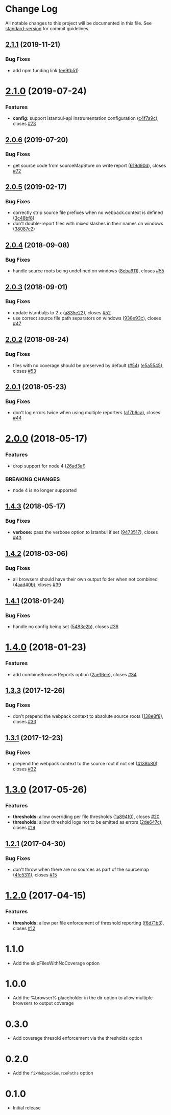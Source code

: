 # Change Log

All notable changes to this project will be documented in this file. See [standard-version](https://github.com/conventional-changelog/standard-version) for commit guidelines.

<a name="2.1.1"></a>
## [2.1.1](https://github.com/mattlewis92/karma-coverage-istanbul-reporter/compare/v2.1.0...v2.1.1) (2019-11-21)


### Bug Fixes

* add npm funding link ([ee9fb51](https://github.com/mattlewis92/karma-coverage-istanbul-reporter/commit/ee9fb51))



<a name="2.1.0"></a>
# [2.1.0](https://github.com/mattlewis92/karma-coverage-istanbul-reporter/compare/v2.0.6...v2.1.0) (2019-07-24)


### Features

* **config:** support istanbul-api instrumentation configuration ([c4f7a9c](https://github.com/mattlewis92/karma-coverage-istanbul-reporter/commit/c4f7a9c)), closes [#73](https://github.com/mattlewis92/karma-coverage-istanbul-reporter/issues/73)



<a name="2.0.6"></a>
## [2.0.6](https://github.com/mattlewis92/karma-coverage-istanbul-reporter/compare/v2.0.5...v2.0.6) (2019-07-20)


### Bug Fixes

* get source code from sourceMapStore on write report ([619d90d](https://github.com/mattlewis92/karma-coverage-istanbul-reporter/commit/619d90d)), closes [#72](https://github.com/mattlewis92/karma-coverage-istanbul-reporter/issues/72)



<a name="2.0.5"></a>
## [2.0.5](https://github.com/mattlewis92/karma-coverage-istanbul-reporter/compare/v2.0.4...v2.0.5) (2019-02-17)


### Bug Fixes

* correctly strip source file prefixes when no webpack.context is defined ([3c48bf8](https://github.com/mattlewis92/karma-coverage-istanbul-reporter/commit/3c48bf8))
* don't double-report files with mixed slashes in their names on windows ([38087c2](https://github.com/mattlewis92/karma-coverage-istanbul-reporter/commit/38087c2))



<a name="2.0.4"></a>
## [2.0.4](https://github.com/mattlewis92/karma-coverage-istanbul-reporter/compare/v2.0.3...v2.0.4) (2018-09-08)


### Bug Fixes

* handle source roots being undefined on windows ([8eba911](https://github.com/mattlewis92/karma-coverage-istanbul-reporter/commit/8eba911)), closes [#55](https://github.com/mattlewis92/karma-coverage-istanbul-reporter/issues/55)



<a name="2.0.3"></a>
## [2.0.3](https://github.com/mattlewis92/karma-coverage-istanbul-reporter/compare/v2.0.2...v2.0.3) (2018-09-01)


### Bug Fixes

* update istanbuljs to 2.x ([a835e22](https://github.com/mattlewis92/karma-coverage-istanbul-reporter/commit/a835e22)), closes [#52](https://github.com/mattlewis92/karma-coverage-istanbul-reporter/issues/52)
* use correct source file path separators on windows ([938e93c](https://github.com/mattlewis92/karma-coverage-istanbul-reporter/commit/938e93c)), closes [#47](https://github.com/mattlewis92/karma-coverage-istanbul-reporter/issues/47)



<a name="2.0.2"></a>
## [2.0.2](https://github.com/mattlewis92/karma-coverage-istanbul-reporter/compare/v2.0.1...v2.0.2) (2018-08-24)


### Bug Fixes

* files with no coverage should be preserved by default ([#54](https://github.com/mattlewis92/karma-coverage-istanbul-reporter/issues/54)) ([e5a5545](https://github.com/mattlewis92/karma-coverage-istanbul-reporter/commit/e5a5545)), closes [#53](https://github.com/mattlewis92/karma-coverage-istanbul-reporter/issues/53)



<a name="2.0.1"></a>
## [2.0.1](https://github.com/mattlewis92/karma-coverage-istanbul-reporter/compare/v2.0.0...v2.0.1) (2018-05-23)


### Bug Fixes

* don't log errors twice when using multiple reporters ([a17b6ca](https://github.com/mattlewis92/karma-coverage-istanbul-reporter/commit/a17b6ca)), closes [#44](https://github.com/mattlewis92/karma-coverage-istanbul-reporter/issues/44)



<a name="2.0.0"></a>
# [2.0.0](https://github.com/mattlewis92/karma-coverage-istanbul-reporter/compare/v1.4.3...v2.0.0) (2018-05-17)


### Features

* drop support for node 4 ([26ad3af](https://github.com/mattlewis92/karma-coverage-istanbul-reporter/commit/26ad3af))


### BREAKING CHANGES

* node 4 is no longer supported



<a name="1.4.3"></a>
## [1.4.3](https://github.com/mattlewis92/karma-coverage-istanbul-reporter/compare/v1.4.2...v1.4.3) (2018-05-17)


### Bug Fixes

* **verbose:** pass the verbose option to istanbul if set ([9473517](https://github.com/mattlewis92/karma-coverage-istanbul-reporter/commit/9473517)), closes [#43](https://github.com/mattlewis92/karma-coverage-istanbul-reporter/issues/43)



<a name="1.4.2"></a>
## [1.4.2](https://github.com/mattlewis92/karma-coverage-istanbul-reporter/compare/v1.4.1...v1.4.2) (2018-03-06)


### Bug Fixes

* all browsers should have their own output folder when not combined ([4aad40b](https://github.com/mattlewis92/karma-coverage-istanbul-reporter/commit/4aad40b)), closes [#39](https://github.com/mattlewis92/karma-coverage-istanbul-reporter/issues/39)



<a name="1.4.1"></a>
## [1.4.1](https://github.com/mattlewis92/karma-coverage-istanbul-reporter/compare/v1.4.0...v1.4.1) (2018-01-24)


### Bug Fixes

* handle no config being set ([5483e2b](https://github.com/mattlewis92/karma-coverage-istanbul-reporter/commit/5483e2b)), closes [#36](https://github.com/mattlewis92/karma-coverage-istanbul-reporter/issues/36)



<a name="1.4.0"></a>
# [1.4.0](https://github.com/mattlewis92/karma-coverage-istanbul-reporter/compare/v1.3.3...v1.4.0) (2018-01-23)


### Features

* add combineBrowserReports option ([2ae16ee](https://github.com/mattlewis92/karma-coverage-istanbul-reporter/commit/2ae16ee)), closes [#34](https://github.com/mattlewis92/karma-coverage-istanbul-reporter/issues/34)



<a name="1.3.3"></a>
## [1.3.3](https://github.com/mattlewis92/karma-coverage-istanbul-reporter/compare/v1.3.1...v1.3.3) (2017-12-26)


### Bug Fixes

* don't prepend the webpack context to absolute source roots ([138e8f8](https://github.com/mattlewis92/karma-coverage-istanbul-reporter/commit/138e8f8)), closes [#33](https://github.com/mattlewis92/karma-coverage-istanbul-reporter/issues/33)



<a name="1.3.1"></a>
## [1.3.1](https://github.com/mattlewis92/karma-coverage-istanbul-reporter/compare/v1.3.0...v1.3.1) (2017-12-23)


### Bug Fixes

* prepend the webpack context to the source root if not set ([4138b80](https://github.com/mattlewis92/karma-coverage-istanbul-reporter/commit/4138b80)), closes [#32](https://github.com/mattlewis92/karma-coverage-istanbul-reporter/issues/32)



<a name="1.3.0"></a>
# [1.3.0](https://github.com/mattlewis92/karma-coverage-istanbul-reporter/compare/v1.2.1...v1.3.0) (2017-05-26)


### Features

* **thresholds:** allow overriding per file thresholds ([1a894f0](https://github.com/mattlewis92/karma-coverage-istanbul-reporter/commit/1a894f0)), closes [#20](https://github.com/mattlewis92/karma-coverage-istanbul-reporter/issues/20)
* **thresholds:** allow threshold logs not to be emitted as errors ([2de647c](https://github.com/mattlewis92/karma-coverage-istanbul-reporter/commit/2de647c)), closes [#19](https://github.com/mattlewis92/karma-coverage-istanbul-reporter/issues/19)



<a name="1.2.1"></a>
## [1.2.1](https://github.com/mattlewis92/karma-coverage-istanbul-reporter/compare/v1.2.0...v1.2.1) (2017-04-30)


### Bug Fixes

* don't throw when there are no sources as part of the sourcemap ([4fc5311](https://github.com/mattlewis92/karma-coverage-istanbul-reporter/commit/4fc5311)), closes [#15](https://github.com/mattlewis92/karma-coverage-istanbul-reporter/issues/15)



<a name="1.2.0"></a>
# [1.2.0](https://github.com/mattlewis92/karma-coverage-istanbul-reporter/compare/v1.1.0...v1.2.0) (2017-04-15)


### Features

* **thresholds:** allow per file enforcement of threshold reporting ([f6d71b3](https://github.com/mattlewis92/karma-coverage-istanbul-reporter/commit/f6d71b3)), closes [#12](https://github.com/mattlewis92/karma-coverage-istanbul-reporter/issues/12)

# 1.1.0

* Add the skipFilesWithNoCoverage option

# 1.0.0

* Add the %browser% placeholder in the dir option to allow multiple browsers to output coverage

# 0.3.0

* Add coverage thresold enforcement via the thresholds option

# 0.2.0

* Add the `fixWebpackSourcePaths` option

# 0.1.0

* Initial release
